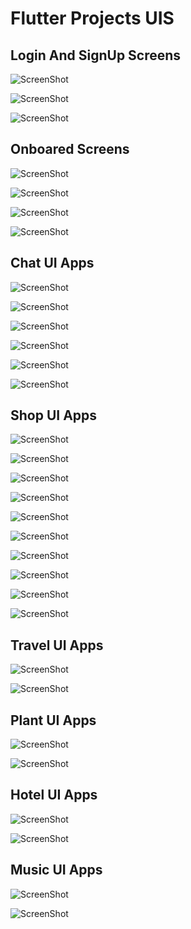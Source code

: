 <h1>Flutter Projects UIS</h1>


<h2> Login And SignUp Screens</h2>

![ScreenShot](https://github.com/Ebrahim1133/Flutter-Projects-UIS/blob/master/login1.jpg)

![ScreenShot](https://github.com/Ebrahim1133/Flutter-Projects-UIS/blob/master/login2.jpg)

![ScreenShot](https://github.com/Ebrahim1133/Flutter-Projects-UIS/blob/master/login3.jpg)

<h2> Onboared Screens</h2>

![ScreenShot](https://github.com/Ebrahim1133/Flutter-Projects-UIS/blob/master/0nboared1.jpg)

![ScreenShot](https://github.com/Ebrahim1133/Flutter-Projects-UIS/blob/master/onboared2.jpg)

![ScreenShot](https://github.com/Ebrahim1133/Flutter-Projects-UIS/blob/master/onboared3.jpg)

![ScreenShot](https://github.com/Ebrahim1133/Flutter-Projects-UIS/blob/master/onboared4.jpg)

<h2> Chat UI Apps</h2>

![ScreenShot](https://github.com/Ebrahim1133/Flutter-Projects-UIS/blob/master/chat1.jpg)

![ScreenShot](https://github.com/Ebrahim1133/Flutter-Projects-UIS/blob/master/chat2.jpg)

![ScreenShot](https://github.com/Ebrahim1133/Flutter-Projects-UIS/blob/master/chat3.jpg)


![ScreenShot](https://github.com/Ebrahim1133/Flutter-Projects-UIS/blob/master/chat5.jpg)

![ScreenShot](https://github.com/Ebrahim1133/Flutter-Projects-UIS/blob/master/chat6.jpg)

![ScreenShot](https://github.com/Ebrahim1133/Flutter-Projects-UIS/blob/master/chat7.jpg)

<h2> Shop UI Apps</h2>

![ScreenShot](https://github.com/Ebrahim1133/Flutter-Projects-UIS/blob/master/shop1.jpg)

![ScreenShot](https://github.com/Ebrahim1133/Flutter-Projects-UIS/blob/master/shop2.jpg)

![ScreenShot](https://github.com/Ebrahim1133/Flutter-Projects-UIS/blob/master/shop3.jpg)

![ScreenShot](https://github.com/Ebrahim1133/Flutter-Projects-UIS/blob/master/shop4.jpg)

![ScreenShot](https://github.com/Ebrahim1133/Flutter-Projects-UIS/blob/master/shop5.jpg)

![ScreenShot](https://github.com/Ebrahim1133/Flutter-Projects-UIS/blob/master/shop6.jpg)

![ScreenShot](https://github.com/Ebrahim1133/Flutter-Projects-UIS/blob/master/shop7.jpg)

![ScreenShot](https://github.com/Ebrahim1133/Flutter-Projects-UIS/blob/master/shop8.jpg)

![ScreenShot](https://github.com/Ebrahim1133/Flutter-Projects-UIS/blob/master/shop8.png)

![ScreenShot](https://github.com/Ebrahim1133/Flutter-Projects-UIS/blob/master/shop9.png)

<h2> Travel UI Apps</h2>

![ScreenShot](https://github.com/Ebrahim1133/Flutter-Projects-UIS/blob/master/travel1.jpg)

![ScreenShot](https://github.com/Ebrahim1133/Flutter-Projects-UIS/blob/master/travel2.jpg)

<h2> Plant UI Apps</h2>

![ScreenShot](https://github.com/Ebrahim1133/Flutter-Projects-UIS/blob/master/plant1.jpg)

![ScreenShot](https://github.com/Ebrahim1133/Flutter-Projects-UIS/blob/master/plant2.jpg)

<h2> Hotel UI Apps</h2>

![ScreenShot](https://github.com/Ebrahim1133/Flutter-Projects-UIS/blob/master/hotal1.jpg)

![ScreenShot](https://github.com/Ebrahim1133/Flutter-Projects-UIS/blob/master/hotal2.jpg)

<h2> Music UI Apps</h2>

![ScreenShot](https://github.com/Ebrahim1133/Flutter-Projects-UIS/blob/master/music1.jpg)

![ScreenShot](https://github.com/Ebrahim1133/Flutter-Projects-UIS/blob/master/music2.jpg)



